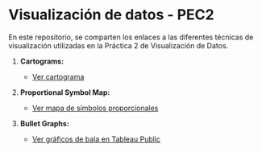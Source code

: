 # Visualización de datos - PEC2

En este repositorio, se comparten los enlaces a las diferentes técnicas de visualización utilizadas en la Práctica 2 de Visualización de Datos.

1. **Cartograms:**  
   - [Ver cartograma](https://datawrapper.dwcdn.net/LLhVZ/1/)

2. **Proportional Symbol Map:**  
   - [Ver mapa de símbolos proporcionales](https://datawrapper.dwcdn.net/BE2HO/1/)

3. **Bullet Graphs:**  
   - [Ver gráficos de bala en Tableau Public](https://public.tableau.com/app/profile/sulaiman.el.hamri/viz/BulletGraph_16996193811840/Hoja2)
